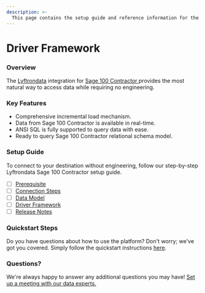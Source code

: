 ```yaml
---
description: >-
  This page contains the setup guide and reference information for the Sage 100 Contractor source connector.
---
```


# Driver Framework

### Overview

The [Lyftrondata](https://www.lyftrondata.com/) integration for [Sage 100 Contractor](https://www.lyftrondata.com/integration/sage-100-contractor/)[ ](https://www.lyftrondata.com/integration/sage-100-contractor/)provides the most natural way to access data while requiring no engineering.

### Key Features

* Comprehensive incremental load mechanism.
* Data from Sage 100 Contractor is available in real-time.&#x20;
* ANSI SQL is fully supported to query data with ease.
* Ready to query Sage 100 Contractor relational schema model.

### Setup Guide

To connect to your destination without engineering, follow our step-by-step Lyftrondata Sage 100 Contractor setup guide.

* [ ] [Prerequisite](../../real-estate-analytics/sage-100-contractor/prerequisite.md)
* [ ] [Connection Steps](../../real-estate-analytics/sage-100-contractor/connection-steps.md)
* [ ] [Data Model](../../real-estate-analytics/sage-100-contractor/data-model/)
* [ ] [Driver Framework](../../real-estate-analytics/sage-100-contractor/driver-framework/)
* [ ] [Release Notes](../../real-estate-analytics/sage-100-contractor/release-notes.md)

### Quickstart Steps

Do you have questions about how to use the platform? Don't worry; we've got you covered. Simply follow the quickstart instructions [here](../../../quickstart-steps.md).

### Questions? <a href="#questions" id="questions"></a>

We're always happy to answer any additional questions you may have! [Set up a meeting with our data experts.](https://www.lyftrondata.com/book-a-meeting/)



